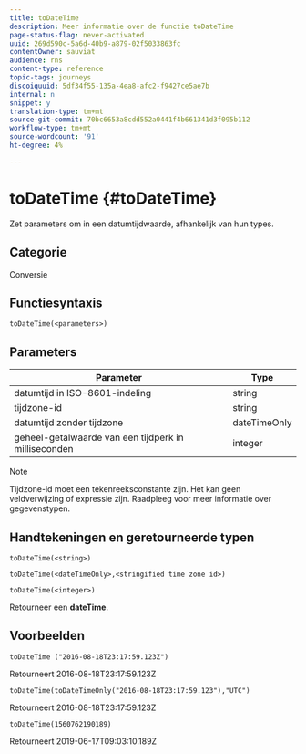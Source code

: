 ```yaml
---
title: toDateTime
description: Meer informatie over de functie toDateTime
page-status-flag: never-activated
uuid: 269d590c-5a6d-40b9-a879-02f5033863fc
contentOwner: sauviat
audience: rns
content-type: reference
topic-tags: journeys
discoiquuid: 5df34f55-135a-4ea8-afc2-f9427ce5ae7b
internal: n
snippet: y
translation-type: tm+mt
source-git-commit: 70bc6653a8cdd552a0441f4b661341d3f095b112
workflow-type: tm+mt
source-wordcount: '91'
ht-degree: 4%

---
```


# toDateTime {#toDateTime}

Zet parameters om in een datumtijdwaarde, afhankelijk van hun types.

## Categorie

Conversie

## Functiesyntaxis

`toDateTime(<parameters>)`

## Parameters

| Parameter | Type |
|-----------|------------------|
| datumtijd in ISO-8601-indeling | string |
| tijdzone-id | string |
| datumtijd zonder tijdzone | dateTimeOnly |
| geheel-getalwaarde van een tijdperk in milliseconden | integer |

>[!NOTE]
>
>Tijdzone-id moet een tekenreeksconstante zijn. Het kan geen veldverwijzing of expressie zijn. Raadpleeg [](../expression/data-types.md)voor meer informatie over gegevenstypen.

## Handtekeningen en geretourneerde typen

`toDateTime(<string>)`

`toDateTime(<dateTimeOnly>,<stringified time zone id>)`

`toDateTime(<integer>)`

Retourneer een **dateTime**.

<!--`toDateTime(<year>,<month>,<dayOfMonth>,<hour>,<minute>,<second>)`

Returns a date time with default time zone UTC.

`toDateTime(<year>,<month>,<dayOfMonth>)`
`toDateTime(<stringified timeZone>,<year>,<month>,<dayOfMonth>)`
`toDateTime(<timeZone>,<year>,<month>,<dayOfMonth>)`

Return a datetime where hour, minute and second set to 0.

`toDateTime(<stringified timeZone>,<year>,<month>,<dayOfMonth>,<hour>,<minute>,<second>)`
`toDateTime(<string>)`
`toDateTime(<string>,<integer>)`
`toDateTime(<stringified timeZone>,<dateTimeOnly)`

`toDateTime(<timeZone>,<integer>)`

Return a datetime.

-->

## Voorbeelden

`toDateTime ("2016-08-18T23:17:59.123Z")`

Retourneert 2016-08-18T23:17:59.123Z

`toDateTime(toDateTimeOnly("2016-08-18T23:17:59.123"),"UTC")`

Retourneert 2016-08-18T23:17:59.123Z

`toDateTime(1560762190189)`

Retourneert 2019-06-17T09:03:10.189Z

<!--`toDateTime ("2016-08-18T23:17:59.123", "UTC")`

Returns 2016-08-18T23:17:59.123Z.

`toDateTime("Z",2016,8,18,23,17,59)`

Returns 2016-08-18T23:17:59.000Z.

`toDateTime("Z",2016,8,18)`

Returns 2016-08-18T00:00:00.000Z.-->
